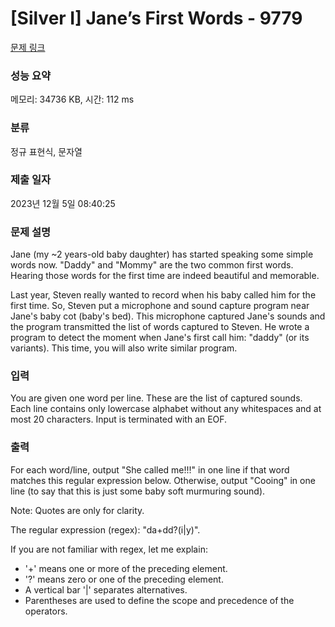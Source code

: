 # [Silver I] Jane’s First Words - 9779 

[문제 링크](https://www.acmicpc.net/problem/9779) 

### 성능 요약

메모리: 34736 KB, 시간: 112 ms

### 분류

정규 표현식, 문자열

### 제출 일자

2023년 12월 5일 08:40:25

### 문제 설명

<p>Jane (my ~2 years-old baby daughter) has started speaking some simple words now. "Daddy" and "Mommy" are the two common first words. Hearing those words for the first time are indeed beautiful and memorable.</p>

<p>Last year, Steven really wanted to record when his baby called him for the first time. So, Steven put a microphone and sound capture program near Jane's baby cot (baby's bed). This microphone captured Jane's sounds and the program transmitted the list of words captured to Steven. He wrote a program to detect the moment when Jane's first call him: "daddy" (or its variants). This time, you will also write similar program.</p>

### 입력 

 <p>You are given one word per line. These are the list of captured sounds. Each line contains only lowercase alphabet without any whitespaces and at most 20 characters. Input is terminated with an EOF.</p>

### 출력 

 <p>For each word/line, output "She called me!!!" in one line if that word matches this regular expression below. Otherwise, output "Cooing" in one line (to say that this is just some baby soft murmuring sound).</p>

<p>Note: Quotes are only for clarity.</p>

<p>The regular expression (regex): "da+dd?(i|y)".</p>

<p>If you are not familiar with regex, let me explain:</p>

<ul>
	<li>'+' means one or more of the preceding element.</li>
	<li>'?' means zero or one of the preceding element.</li>
	<li>A vertical bar '|' separates alternatives.</li>
	<li>Parentheses are used to define the scope and precedence of the operators.</li>
</ul>

